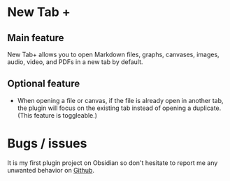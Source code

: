 # New Tab +

## Main feature

New Tab+ allows you to open Markdown files, graphs, canvases, images, audio, video, and PDFs in a new tab by default.

## Optional feature

- When opening a file or canvas, if the file is already open in another tab, the plugin will focus on the existing tab instead of opening a duplicate. (This feature is toggleable.)

# Bugs / issues

It is my first plugin project on Obsidian so don't hesitate to report me any unwanted behavior on [Github](https://github.com/Raphlette/obsidian-new-tab-plus/issues).
